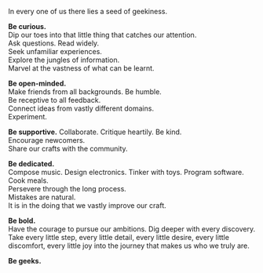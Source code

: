 In every one of us there lies a seed of geekiness.

**Be curious.**  
Dip our toes into that little thing that catches our attention.  
Ask questions. Read widely.  
Seek unfamiliar experiences.  
Explore the jungles of information.  
Marvel at the vastness of what can be learnt.

**Be open-minded.**  
Make friends from all backgrounds. Be humble.  
Be receptive to all feedback.  
Connect ideas from vastly different domains.  
Experiment.

**Be supportive.**
Collaborate. Critique heartily. Be kind.  
Encourage newcomers.  
Share our crafts with the community.

**Be dedicated.**  
Compose music. Design electronics. Tinker with toys. Program software. Cook meals.  
Persevere through the long process.  
Mistakes are natural.  
It is in the doing that we vastly improve our craft.

**Be bold.**  
Have the courage to pursue our ambitions. Dig deeper with every discovery.  
Take every little step, every little detail, every little desire, every little discomfort, every little joy into the journey that makes us who we truly are.

**Be geeks.**
